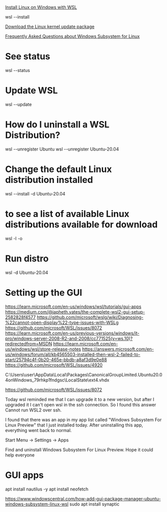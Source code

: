 [Install Linux on Windows with WSL](https://learn.microsoft.com/en-us/windows/wsl/install)

wsl --install

[Download the Linux kernel update package](https://learn.microsoft.com/en-us/windows/wsl/install-manual#step-4---download-the-linux-kernel-update-package)

[Frequently Asked Questions about Windows Subsystem for Linux](https://learn.microsoft.com/en-us/windows/wsl/faq)

# See status
wsl --status

# Update WSL
wsl --update

# How do I uninstall a WSL Distribution?
wsl --unregister Ubuntu
wsl --unregister Ubuntu-20.04

# Change the default Linux distribution installed
wsl --install -d Ubuntu-20.04

# to see a list of available Linux distributions available for download
wsl -l -o

# Run distro
wsl -d Ubuntu-20.04

# Setting up the GUI
https://learn.microsoft.com/en-us/windows/wsl/tutorials/gui-apps
https://medium.com/@japheth.yates/the-complete-wsl2-gui-setup-2582828f4577
https://github.com/microsoft/wslg/wiki/Diagnosing-%22cannot-open-display%22-type-issues-with-WSLg
https://github.com/microsoft/WSL/issues/8072
https://learn.microsoft.com/en-us/previous-versions/windows/it-pro/windows-server-2008-R2-and-2008/cc771525(v=ws.10)?redirectedfrom=MSDN
https://learn.microsoft.com/en-us/windows/wsl/store-release-notes
https://answers.microsoft.com/en-us/windows/forum/all/kb4565503-installed-then-wsl-2-failed-to-start/25794c4f-0b20-465e-bbdb-a8af3d9e0e88
https://github.com/microsoft/WSL/issues/4920

C:\Users\user\AppData\Local\Packages\CanonicalGroupLimited.Ubuntu20.04onWindows_79rhkp1fndgsc\LocalState\ext4.vhdx

https://github.com/microsoft/WSL/issues/8072

Today wsl reminded me that I can upgrade it to a new version, but after I upgraded it I can't open wsl in the ssh connection.
So I found this answer Cannot run WSL2 over ssh.

I found that there was an app in my app list called "Windows Subsystem For Linux Preview" that I just installed today. After uninstalling this app, everything went back to normal.

Start Menu -> Settings -> Apps

Find and uninstall Windows Subsystem For Linux Preview.
Hope it could help everyone

# GUI apps
apt install nautilus -y
apt install neofetch

https://www.windowscentral.com/how-add-gui-package-manager-ubuntu-windows-subsystem-linux-wsl
sudo apt install synaptic